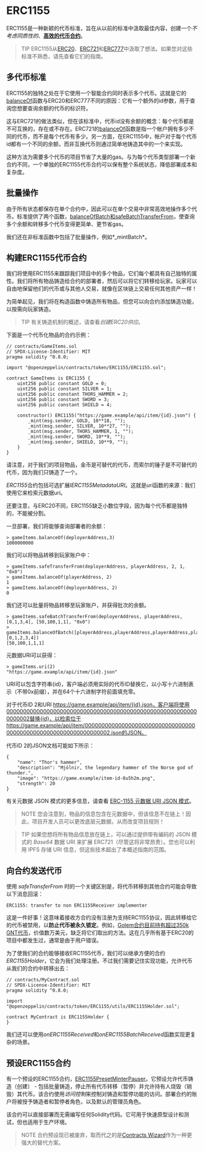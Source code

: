 # ERC1155
ERC1155是一种新颖的代币标准，旨在从以前的标准中汲取最佳内容，创建一个*不考虑同质性的*、**[高效的代币合约](./Tokens.md)**。

> TIP
ERC1155从[ERC20](./ERC20/ERC20.md)、[ERC721](./ERC721.md)和[ERC777](./ERC777.md)中汲取了想法。如果您对这些标准不熟悉，请先查看它们的指南。

## 多代币标准
ERC1155的独特之处在于它使用一个智能合约同时表示多个代币。这就是它的[balanceOf](../API/ERC1155.md)函数与ERC20和ERC777不同的原因：它有一个额外的id参数，用于查询您想要查询余额的代币的标识符。

这与ERC721的做法类似，但在该标准中，代币id没有余额的概念：每个代币都是不可互换的，存在或不存在。ERC721的[balanceOf](../API/ERC721.md)函数是指一个帐户拥有多少不同的代币，而不是每个代币有多少。另一方面，在ERC1155中，帐户对于每个代币id都有一个不同的余额，而非互换代币则通过简单地铸造其中的一个来实现。

这种方法为需要多个代币的项目节省了大量的gas。与为每个代币类型部署一个新合约不同，一个单独的ERC1155代币合约可以保有整个系统状态，降低部署成本和复杂度。

## 批量操作
由于所有状态都保存在单个合约中，因此可以在单个交易中非常高效地操作多个代币。标准提供了两个函数，[balanceOfBatch和safeBatchTransferFrom](../API/ERC1155.md)，使查询多个余额和转移多个代币变得更简单、更节省gas。

我们还在非标准函数中包括了批量操作，例如*_mintBatch*。

## 构建ERC1155代币合约
我们将使用ERC1155来跟踪我们项目中的多个物品，它们每个都具有自己独特的属性。我们将所有物品铸造给合约的部署者，然后可以将它们转移给玩家。玩家可以自由地保留他们的代币或与其他人交易，就像在区块链上交易任何其他资产一样！

为简单起见，我们将在构造函数中铸造所有物品，但您可以向合约添加铸造功能，以按需向玩家铸造。

> TIP
有关铸造机制的概述，请查看*创建ERC20供应*。

下面是一个代币化物品的合约示例：
```
// contracts/GameItems.sol
// SPDX-License-Identifier: MIT
pragma solidity ^0.8.0;

import "@openzeppelin/contracts/token/ERC1155/ERC1155.sol";

contract GameItems is ERC1155 {
    uint256 public constant GOLD = 0;
    uint256 public constant SILVER = 1;
    uint256 public constant THORS_HAMMER = 2;
    uint256 public constant SWORD = 3;
    uint256 public constant SHIELD = 4;

    constructor() ERC1155("https://game.example/api/item/{id}.json") {
        _mint(msg.sender, GOLD, 10**18, "");
        _mint(msg.sender, SILVER, 10**27, "");
        _mint(msg.sender, THORS_HAMMER, 1, "");
        _mint(msg.sender, SWORD, 10**9, "");
        _mint(msg.sender, SHIELD, 10**9, "");
    }
}
```
请注意，对于我们的项目物品，金币是可替代的代币，而索尔的锤子是不可替代的代币，因为我们只铸造了一个。

*ERC1155*合约包括可选扩展*IERC1155MetadataURI*。这就是*uri*函数的来源：我们使用它来检索元数据uri。

还要注意，与ERC20不同，ERC1155缺乏小数位字段，因为每个代币都是独特的，不能被分割。

一旦部署，我们将能够查询部署者的余额：
```
> gameItems.balanceOf(deployerAddress,3)
1000000000
```

我们可以将物品转移到玩家账户中：
```
> gameItems.safeTransferFrom(deployerAddress, playerAddress, 2, 1, "0x0")
> gameItems.balanceOf(playerAddress, 2)
1
> gameItems.balanceOf(deployerAddress, 2)
0
```

我们还可以批量将物品转移至玩家账户，并获得批次的余额。
```
> gameItems.safeBatchTransferFrom(deployerAddress, playerAddress, [0,1,3,4], [50,100,1,1], "0x0")
> gameItems.balanceOfBatch([playerAddress,playerAddress,playerAddress,playerAddress,playerAddress], [0,1,2,3,4])
[50,100,1,1,1]
```
元数据URI可以获得：
```
> gameItems.uri(2)
"https://game.example/api/item/{id}.json"
```

URI可以包含字符串{id}，客户端必须用实际的代币ID替换它，以小写十六进制表示（不带0x前缀），并在64个十六进制字符前面填充零。

对于代币ID 2和URI https://game.example/api/item/{id}.json，客户端将使用0000000000000000000000000000000000000000000000000000000000000002替换{id}，以检索位于https://game.example/api/item/0000000000000000000000000000000000000000000000000000000000000002.json的JSON。

代币ID 2的JSON文档可能如下所示：
```
{
    "name": "Thor's hammer",
    "description": "Mjölnir, the legendary hammer of the Norse god of thunder.",
    "image": "https://game.example/item-id-8u5h2m.png",
    "strength": 20
}
```
有关元数据 JSON 模式的更多信息，请查看 [ERC-1155 元数据 URI JSON 模式](https://github.com/ethereum/EIPs/blob/master/EIPS/eip-1155.md#erc-1155-metadata-uri-json-schema)。

> NOTE
您会注意到，物品的信息包含在元数据中，但该信息不在链上！因此，项目开发人员可以更改底层元数据，从而改变项目规则！

> TIP
如果您想将所有物品信息放在链上，可以通过提供带有编码的 JSON 模式的 *Base64* 数据 URI 来扩展 ERC721（尽管这将非常昂贵）。您也可以利用 IPFS 存储 URI 信息，但这些技术超出了本概述指南的范围。

## 向合约发送代币
使用 *safeTransferFrom* 时的一个关键区别是，将代币转移到其他合约可能会导致以下消息回滚：
```
ERC1155: transfer to non ERC1155Receiver implementer
```
这是一件好事！这意味着接收方合约没有注册为支持ERC1155协议，因此转移给它的代币被禁用，以**防止代币被永久锁定**。例如，[Golem合约目前持有超过350k GNT代币](https://etherscan.io/token/0xa74476443119A942dE498590Fe1f2454d7D4aC0d?a=0xa74476443119A942dE498590Fe1f2454d7D4aC0d)，价值数万美元，缺乏将它们取出的方法。这在几乎所有基于ERC20的项目中都发生过，通常是由于用户错误。

为了使我们的合约能够接收ERC1155代币，我们可以继承方便的合约*ERC1155Holder*，它会为我们处理注册。不过我们需要记住实现功能，允许代币从我们的合约中转移出去：
```
// contracts/MyContract.sol
// SPDX-License-Identifier: MIT
pragma solidity ^0.8.0;

import "@openzeppelin/contracts/token/ERC1155/utils/ERC1155Holder.sol";

contract MyContract is ERC1155Holder {
}
```
我们还可以使用*onERC1155Received*和*onERC1155BatchReceived*函数实现更复杂的场景。

## 预设ERC1155合约
有一个预设的ERC1155合约，[ERC1155PresetMinterPauser](https://github.com/OpenZeppelin/openzeppelin-contracts/blob/release-v4.7/contracts/token/ERC1155/presets/ERC1155PresetMinterPauser.sol)。它预设允许代币铸造（创建） - 包括批量铸造，停止所有代币转移（暂停）并允许持有人烧毁（销毁）其代币。该合约使用*访问控制*来控制对铸造和暂停功能的访问。部署合约的账户将被授予铸造者和暂停者角色，以及默认的管理员角色。

该合约可以直接部署而无需编写任何Solidity代码。它可用于快速原型设计和测试，但也适用于生产环境。

> NOTE
合约预设现已被废弃，取而代之的是[Contracts Wizard](https://wizard.openzeppelin.com/)作为一种更强大的替代方案。